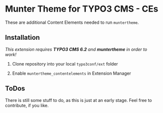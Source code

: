 Munter Theme for TYPO3 CMS - CEs
===========================

These are additional Content Elements needed to run `muntertheme`. 

Installation
--------------
*This extension requires __TYPO3 CMS 6.2__ and __muntertheme__ in order to work!*

1. Clone repository into your local `typo3conf/ext` folder
 
2. Enable `muntertheme_contentelements` in Extension Manager

ToDos
--------------
There is still some stuff to do, as this is just at an early stage.
Feel free to contribute, if you like.
